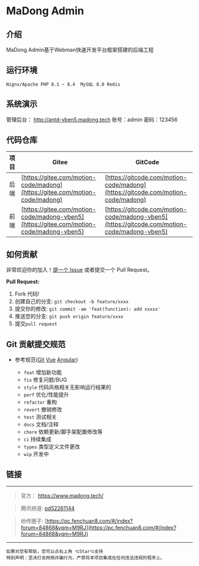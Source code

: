 # MaDong Admin


## 介绍
MaDong Admin基于Webman快速开发平台框架搭建的后端工程



## 运行环境
`Nignx/Apache
PHP 8.1 ~ 8.4 
MySQL 8.0
Redis`


## 系统演示

管理后台： http://antd-vben5.madong.tech 账号：admin 密码：123456



## 代码仓库

| 项目 | Gitee                                          | GitCode                                        |
|----|------------------------------------------------|------------------------------------------------|
| 后端 | [https://gitee.com/motion-code/madong](https://gitee.com/motion-code/madong) | [https://gitcode.com/motion-code/madong](https://gitcode.com/motion-code/madong) |
| 前端 | [https://gitee.com/motion-code/madong-vben5](https://gitee.com/motion-code/madong-vben5) | [https://gitcode.com/motion-code/madong-vben5](https://gitcode.com/motion-code/madong-vben5) |


## 如何贡献

非常欢迎你的加入！[提一个 Issue](https://gitcode.com/motion-code/madong/issues) 或者提交一个 Pull Request。

**Pull Request:**

1. Fork 代码!
2. 创建自己的分支: `git checkout -b feature/xxxx`
3. 提交你的修改: `git commit -am 'feat(function): add xxxxx'`
4. 推送您的分支: `git push origin feature/xxxx`
5. 提交`pull request`

## Git 贡献提交规范

- 参考规范([Git](https://www.conventionalcommits.org/) [Vue](https://github.com/vuejs/vue/blob/dev/.github/COMMIT_CONVENTION.md) [Angular](https://github.com/conventional-changelog/conventional-changelog/tree/master/packages/conventional-changelog-angular))

  - `feat` 增加新功能
  - `fix` 修复问题/BUG
  - `style` 代码风格相关无影响运行结果的
  - `perf` 优化/性能提升
  - `refactor` 重构
  - `revert` 撤销修改
  - `test` 测试相关
  - `docs` 文档/注释
  - `chore` 依赖更新/脚手架配置修改等
  - `ci` 持续集成
  - `types` 类型定义文件更改
  - `wip` 开发中


  
##  链接

---

> 官方：
https://www.madong.tech/

>腾讯频道:
[pd52261144](https://pd.qq.com/s/3edfwx2lm)

>纷传圈子:
[https://pc.fenchuan8.com/#/index?forum=84868&yqm=M9RJ](https://pc.fenchuan8.com/#/index?forum=84868&yqm=M9RJ)


---


``` info
如果对您有帮助，您可以点右上角 💘Star💘支持
特别声明：坚决打击网络诈骗行为，严禁将本项目集成在任何违法违规的程序上。
```
